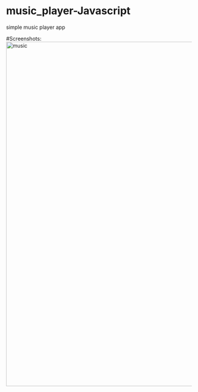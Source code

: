 # music_player-Javascript
simple music player app 

#Screenshots:
<img width="935" alt="music" src="https://user-images.githubusercontent.com/109791371/200822272-75412dbc-3c02-44c8-8f81-7c92a428b1f6.PNG">
